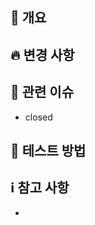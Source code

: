 ## 📝 개요

 <!-- 이 PR의 목적과 관련된 정보를 간략히 설명합니다. -->

## 🔥 변경 사항

 <!-- 코드나 기능의 주요 변경 사항을 설명 -->


## 🔗 관련 이슈

 <!-- 이 PR과 관련된 이슈 번호를 연결 (없으면 생략) -->

- closed

## 🧪 테스트 방법

 <!-- 어떤 방식으로 테스트 했는지 설명 -->

## ℹ️ 참고 사항

 <!-- 리뷰어가 알 필요가 있는 추가 정보나 문서, 참고 링크를 포함 (없으면 생략) -->
 
- 

